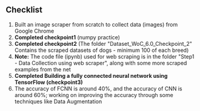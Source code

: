 ## Checklist
1) Built an image scraper from scratch to collect data (images) from Google Chrome
2) **Completed checkpoint1** (numpy practice)
3) **Completed checkpoint2** (The folder "Dataset_WoC_6.0_Checkpoint_2" Contains the scraped datasets of dogs - minimum 100 of each breed)
4) **Note:** The code file (ipynb) used for web scraping is in the folder "Step1 - Data Collection using web scraper", along with some more scraped examples from the net
5) **Completed Building a fully connected neural network using TensorFlow (checkpoint3)**
6) The accuracy of FCNN is around 40%, and the accuracy of CNN is around 60%; working on improving the accuracy through some techniques like Data Augmentation
